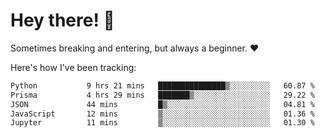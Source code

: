 # Hey there! 👋
Sometimes breaking and entering, but always a beginner. ❤️

Here's how I've been tracking:
<!--START_SECTION:waka-->

```txt
Python           9 hrs 21 mins   ███████████████▒░░░░░░░░░   60.87 %
Prisma           4 hrs 29 mins   ███████▒░░░░░░░░░░░░░░░░░   29.22 %
JSON             44 mins         █▒░░░░░░░░░░░░░░░░░░░░░░░   04.81 %
JavaScript       12 mins         ▒░░░░░░░░░░░░░░░░░░░░░░░░   01.36 %
Jupyter          11 mins         ▒░░░░░░░░░░░░░░░░░░░░░░░░   01.30 %
```

<!--END_SECTION:waka-->
